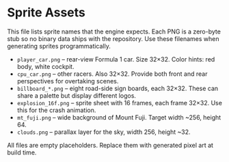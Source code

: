 # Sprite Assets

This file lists sprite names that the engine expects. Each PNG is a zero-byte
stub so no binary data ships with the repository. Use these filenames when
generating sprites programmatically.

- `player_car.png` – rear-view Formula 1 car. Size 32×32. Color hints: red body,
  white cockpit.
- `cpu_car.png` – other racers. Also 32×32. Provide both front and rear
  perspectives for overtaking scenes.
- `billboard_*.png` – eight road-side sign boards, each 32×32. These can share a
  palette but display different logos.
- `explosion_16f.png` – sprite sheet with 16 frames, each frame 32×32. Use this
  for the crash animation.
- `mt_fuji.png` – wide background of Mount Fuji. Target width ~256, height 64.
- `clouds.png` – parallax layer for the sky, width 256, height ~32.

All files are empty placeholders. Replace them with generated pixel art at build
time.
